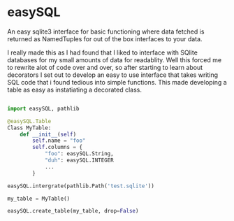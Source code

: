 # easySQL
An easy sqlite3 interface for basic functioning where data fetched is returned as NamedTuples for out of the box interfaces to your data.

I really made this as I had found that I liked to interface with SQlite databases for my small amounts of data for readablity. Well this forced me to rewrite alot of code over and over, so after starting to learn about decorators I set out to develop an easy to use interface that takes writing SQL code that i found tedious into simple functions. This made developing a table as easy as instatiating a decorated class.

```python

import easySQL, pathlib

@easySQL.Table
Class MyTable:
    def __init__(self)
        self.name = "foo"
        self.columns = {
            "foo": easySQL.String,
            "duh": easySQL.INTEGER
            ...
        }

easySQL.intergrate(pathlib.Path('test.sqlite'))

my_table = MyTable()

easySQL.create_table(my_table, drop=False)
```
